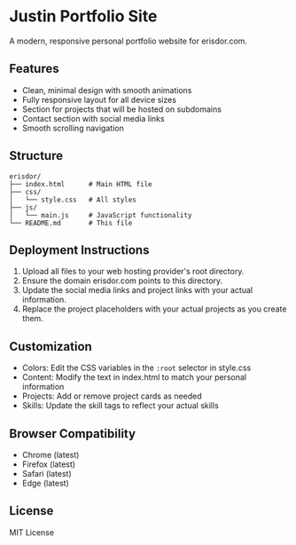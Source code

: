# Justin Portfolio Site

A modern, responsive personal portfolio website for erisdor.com.

## Features

- Clean, minimal design with smooth animations
- Fully responsive layout for all device sizes
- Section for projects that will be hosted on subdomains
- Contact section with social media links
- Smooth scrolling navigation

## Structure

```
erisdor/
├── index.html      # Main HTML file
├── css/
│   └── style.css   # All styles
├── js/
│   └── main.js     # JavaScript functionality
└── README.md       # This file
```

## Deployment Instructions

1. Upload all files to your web hosting provider's root directory.
2. Ensure the domain erisdor.com points to this directory.
3. Update the social media links and project links with your actual information.
4. Replace the project placeholders with your actual projects as you create them.

## Customization

- Colors: Edit the CSS variables in the `:root` selector in style.css
- Content: Modify the text in index.html to match your personal information
- Projects: Add or remove project cards as needed
- Skills: Update the skill tags to reflect your actual skills

## Browser Compatibility

- Chrome (latest)
- Firefox (latest)
- Safari (latest)
- Edge (latest)

## License

MIT License

